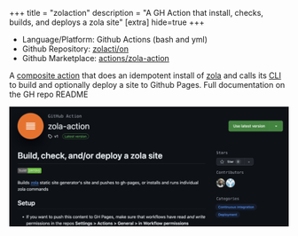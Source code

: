 +++
title = "zolaction"
description = "A GH Action that install, checks, builds, and deploys a zola site"
[extra]
hide=true
+++

- Language/Platform: Github Actions (bash and yml)
- Github Repository: [zolacti/on](https://github.com/zolacti/on)
- Github Marketplace: [actions/zola-action](https://github.com/marketplace/actions/zola-action)

A [composite action](https://docs.github.com/en/actions/creating-actions/creating-a-composite-action) that does an idempotent install of [zola](https://www.getzola.org/) and calls its [CLI](https://www.getzola.org/documentation/getting-started/cli-usage/) to build and optionally deploy a site to Github Pages. Full documentation on the GH repo README

![image](/assets/images/projects/zolaction.png)